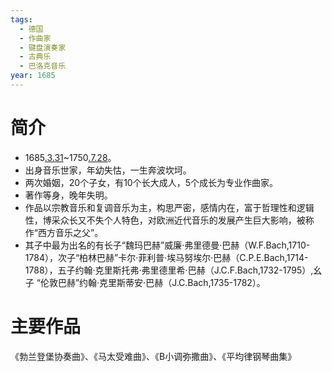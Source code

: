 ```yaml
---
tags:
  - 德国
  - 作曲家
  - 键盘演奏家
  - 古典乐
  - 巴洛克音乐
year: 1685
---
```

# 简介

- 1685[.3.31](2024-03-31.md)~1750[.7.28](2024-07-28.md)。
- 出身音乐世家，年幼失怙，一生奔波坎坷。
- 两次婚姻，20个子女，有10个长大成人，5个成长为专业作曲家。
- 著作等身，晚年失明。
- 作品以宗教音乐和复调音乐为主，构思严密，感情内在，富于哲理性和逻辑性，博采众长又不失个人特色，对欧洲近代音乐的发展产生巨大影响，被称作“西方音乐之父”。
- 其子中最为出名的有长子“魏玛巴赫”威廉·弗里德曼·巴赫（W.F.Bach,1710-1784），次子“柏林巴赫”卡尔·菲利普·埃马努埃尔·巴赫（C.P.E.Bach,1714-1788），五子约翰·克里斯托弗·弗里德里希·巴赫（J.C.F.Bach,1732-1795）,幺子 “伦敦巴赫”约翰·克里斯蒂安·巴赫（J.C.Bach,1735-1782）。
# 主要作品

《勃兰登堡协奏曲》、《马太受难曲》、《B小调弥撒曲》、《平均律钢琴曲集》
